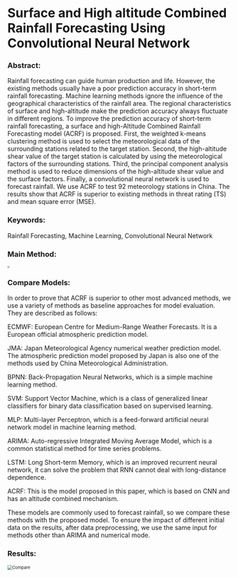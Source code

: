 # Surface and High altitude Combined Rainfall Forecasting Using Convolutional Neural Network

### Abstract:

Rainfall forecasting can guide human production and life. However, the existing methods usually have a poor prediction accuracy in short-term rainfall forecasting. Machine learning methods ignore the influence of the geographical characteristics of the rainfall area. The regional characteristics of surface and high-altitude make the prediction accuracy always fluctuate in different regions. To improve the prediction accuracy of short-term rainfall forecasting, a surface and high-Altitude Combined Rainfall Forecasting model (ACRF) is proposed. First, the weighted k-means clustering method is used to select the meteorological data of the surrounding stations related to the target station. Second, the high-altitude shear value of the target station is calculated by using the meteorological factors of the surrounding stations. Third, the principal component analysis method is used to reduce dimensions of the high-altitude shear value and the surface factors. Finally, a convolutional neural network is used to forecast rainfall. We use ACRF to test 92 meteorology stations in China. The results show that ACRF is superior to existing methods in threat rating (TS) and mean square error (MSE).

### Keywords:

Rainfall Forecasting, Machine Learning, Convolutional Neural Network

### Main Method:

<img src="https://github.com/HHUsimba/Image-Storage/blob/master/ACRFModel.png" style="zoom: 30%;" />

### Compare Models:

In order to prove that ACRF is superior to other most advanced methods, we use a variety of methods as baseline approaches for model evaluation. They are described as follows:

ECMWF: European Centre for Medium-Range Weather Forecasts. It is a European official atmospheric prediction model.

JMA: Japan Meteorological Agency numerical weather prediction model. The atmospheric prediction model proposed by Japan is also one of the methods used by China Meteorological Administration.

BPNN: Back-Propagation Neural Networks, which is a simple machine learning method.

SVM: Support Vector Machine, which is a class of generalized linear classifiers for binary data classification based on supervised learning.

MLP: Multi-layer Perceptron, which is a feed-forward artificial neural network model in machine learning method.

ARIMA: Auto-regressive Integrated Moving Average Model, which is a common statistical method for time series problems.

LSTM: Long Short-term Memory, which is an improved recurrent neural network, it can solve the problem that RNN cannot deal with long-distance dependence.

ACRF: This is the model proposed in this paper, which is based on CNN and has an altitude combined mechanism.

These models are commonly used to forecast rainfall, so we compare these methods with the proposed model. To ensure the impact of different initial data on the results, after data preprocessing, we use the same input for methods other than ARIMA and numerical mode.

### Results:

<img src="https://github.com/HHUsimba/Image-Storage/blob/master/ACRFCompare%20.png" alt="Compare" style="zoom: 67%;" />
